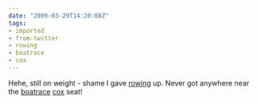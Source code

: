 ```yaml
---
date: "2009-03-29T14:20:08Z"
tags:
- imported
- from-twitter
- rowing
- boatrace
- cox
---
```

Hehe, still on weight - shame I gave [rowing](/tags/rowing) up. Never got anywhere near the [boatrace](/tags/boatrace) [cox](/tags/cox) seat\!
